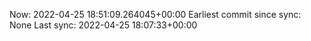 Now: 2022-04-25 18:51:09.264045+00:00 Earliest commit since sync: None Last sync: 2022-04-25 18:07:33+00:00
